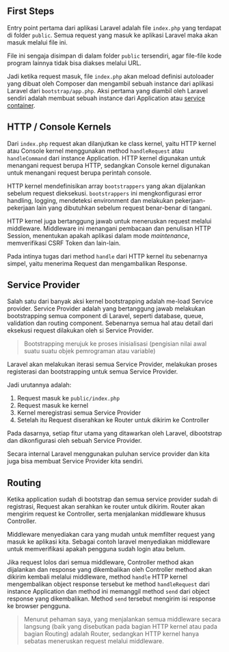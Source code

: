 ## First Steps

Entry point pertama dari aplikasi Laravel adalah file `index.php` yang terdapat di folder `public`. Semua request yang masuk ke aplikasi Laravel maka akan masuk melalui file ini.

File ini sengaja disimpan di dalam folder `public` tersendiri, agar file-file kode program lainnya tidak bisa diakses melalui URL.

Jadi ketika request masuk, file `index.php` akan meload definisi autoloader yang dibuat oleh Composer dan mengambil sebuah instance dari aplikasi Laravel dari `bootstrap/app.php`. Aksi pertama yang diambil oleh Laravel sendiri adalah membuat sebuah instance dari Application atau [service container](https://laravel.com/docs/11.x/container).
## HTTP / Console Kernels

Dari `index.php` request akan dilanjutkan ke class kernel, yaitu HTTP kernel atau Console kernel menggunakan method `handleRequest` atau `handleCommand` dari instance Application. HTTP kernel digunakan untuk menangani request berupa HTTP, sedangkan Console kernel digunakan untuk menangani request berupa perintah console.

HTTP kernel mendefinisikan array `bootstrappers` yang akan dijalankan sebelum request dieksekusi. `bootstrappers` ini mengkonfigurasi error handling, logging, mendeteksi environment dan melakukan pekerjaan-pekerjaan lain yang dibutuhkan sebelum request benar-benar di tangani.

HTTP kernel juga bertanggung jawab untuk meneruskan request melalui middleware. Middleware ini menangani pembacaan dan penulisan HTTP Session, menentukan apakah aplikasi dalam mode *maintenance*, memverifikasi CSRF Token dan lain-lain.

Pada intinya tugas dari method `handle` dari HTTP kernel itu sebenarnya simpel, yaitu menerima Request dan mengambalikan Response.

## Service Provider

Salah satu dari banyak aksi kernel bootstrapping adalah me-load Service provider. Service Provider adalah yang bertanggung jawab melakukan bootstrapping semua component di Laravel, seperti database, queue, validation dan routing component. Sebenarnya semua hal atau detail dari eksekusi request dilakukan oleh si Service Provider.

> Bootstrapping merujuk ke proses inisialisasi (pengisian nilai awal suatu suatu objek pemrograman atau variable)

Laravel akan melakukan iterasi semua Service Provider, melakukan proses registerasi dan bootstrapping untuk semua Service Provider.

Jadi urutannya adalah:
1. Request masuk ke `public/index.php`
2. Request masuk ke kernel
3. Kernel meregistrasi semua Service Provider
4. Setelah itu Request diserahkan ke Router untuk dikirim ke Controller

Pada dasarnya, setiap fitur utama yang ditawarkan oleh Laravel, dibootstrap dan dikonfigurasi oleh sebuah Service Provider.

Secara internal Laravel menggunakan puluhan service provider dan kita juga bisa membuat Service Provider kita sendiri.

## Routing

Ketika application sudah di bootstrap dan semua service provider sudah di registrasi, Request akan serahkan ke router untuk dikirim. Router akan mengirim request ke Controller, serta menjalankan middleware khusus Controller.

Middleware menyediakan cara yang mudah untuk memfilter request yang masuk ke aplikasi kita. Sebagai contoh laravel menyediakan middleware untuk memverifikasi apakah pengguna sudah login atau belum.

Jika request lolos dari semua middleware, Controller method akan dijalankan dan response yang dikembalikan oleh Controller method akan dikirim kembali melalui middleware, method `handle` HTTP kernel mengembalikan object response tersebut ke method `handleRequest` dari instance Application dan method ini memanggil method `send` dari object response yang dikembalikan. Method `send` tersebut mengirim isi response ke browser pengguna.

> Menurut pehaman saya, yang menjalankan semua middleware secara langsung (baik yang disebutkan pada bagian HTTP kernel atau pada bagian Routing) adalah Router, sedangkan HTTP kernel hanya sebatas meneruskan request melalui middleware.


